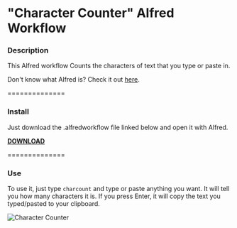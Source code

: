 "Character Counter" Alfred Workflow
=====================================

### Description

This Alfred workflow Counts the characters of text that you type or paste in.

Don't know what Alfred is? Check it out [here](http://www.alfredapp.com/).

==============

### Install

Just download the .alfredworkflow file linked below and open it with Alfred.

__[DOWNLOAD](https://files.ryanverhey.dev/alfred/character-counter.alfredworkflow)__

==============

### Use

To use it, just type `charcount` and type or paste anything you want. It will tell you how many characters it is. If you press Enter, it will copy the text you typed/pasted to your clipboard.

![Character Counter](http://i.imgur.com/c83wdqR.png)

